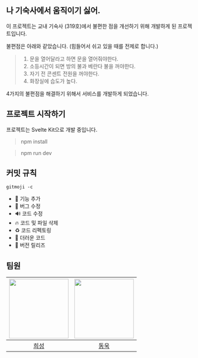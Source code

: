 ## 나 기숙사에서 움직이기 싫어.
이 프로젝트는 교내 기숙사 (319호)에서 불편한 점을 개선하기 위해 개발하게 된 프로젝트입니다.

불편점은 아래와 같았습니다. (힘들어서 쉬고 있을 때를 전제로 합니다.)
> 1. 문을 열어달라고 하면 문을 열어줘야한다.
> 2. 소등시간이 되면 방의 불과 베란다 불을 꺼야한다.
> 3. 자기 전 콘센트 전원을 꺼야한다.
> 4. 화장실에 습도가 높다.

4가지의 불편점을 해결하기 위해서 서비스를 개발하게 되었습니다.

## 프로젝트 시작하기
프로젝트는 Svelte Kit으로 개발 중입니다.
> npm install

> npm run dev

## 커밋 규칙
    gitmoji -c
- 💄 기능 추가
- 🐛 버그 수정
- 🔊 코드 수정
- 🔥 코드 및 파일 삭제
- ♻️ 코드 리펙토링
- 💩 더러운 코드
- 🔖 버전 릴리즈

## 팀원
|<img src="https://avatars.githubusercontent.com/u/128358820?v=4" width="160">|<img src="https://avatars.githubusercontent.com/u/128461452?v=4" width="160">|
|:-:|:-:|
|[희성](https://github.com/huise0ng)|[동욱](https://github.com/dongwookkim3)|
